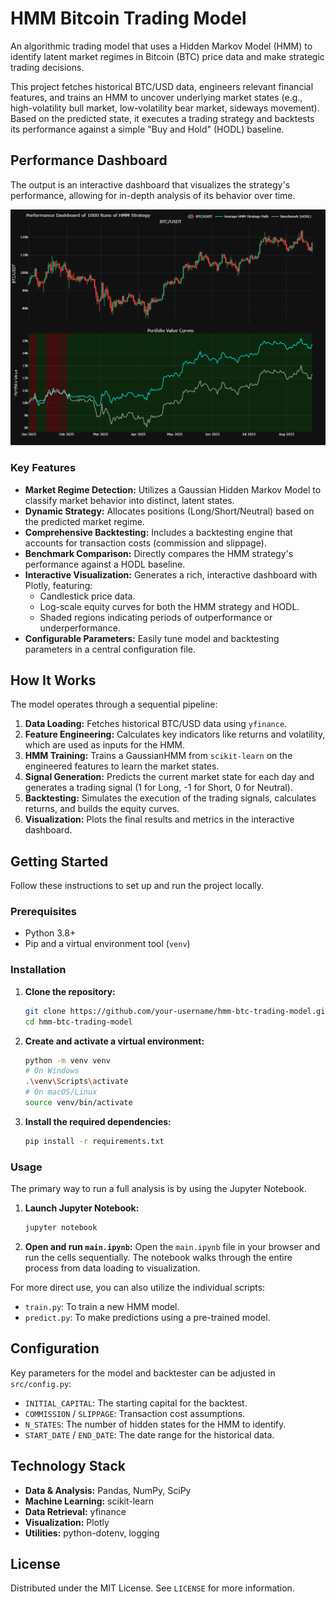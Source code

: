 # HMM Bitcoin Trading Model

An algorithmic trading model that uses a Hidden Markov Model (HMM) to identify latent market regimes in Bitcoin (BTC) price data and make strategic trading decisions.

This project fetches historical BTC/USD data, engineers relevant financial features, and trains an HMM to uncover underlying market states (e.g., high-volatility bull market, low-volatility bear market, sideways movement). Based on the predicted state, it executes a trading strategy and backtests its performance against a simple "Buy and Hold" (HODL) baseline.

## Performance Dashboard

The output is an interactive dashboard that visualizes the strategy's performance, allowing for in-depth analysis of its behavior over time.

![Performance Dashboard](img/perf.png)

### Key Features

- **Market Regime Detection:** Utilizes a Gaussian Hidden Markov Model to classify market behavior into distinct, latent states.
- **Dynamic Strategy:** Allocates positions (Long/Short/Neutral) based on the predicted market regime.
- **Comprehensive Backtesting:** Includes a backtesting engine that accounts for transaction costs (commission and slippage).
- **Benchmark Comparison:** Directly compares the HMM strategy's performance against a HODL baseline.
- **Interactive Visualization:** Generates a rich, interactive dashboard with Plotly, featuring:
  - Candlestick price data.
  - Log-scale equity curves for both the HMM strategy and HODL.
  - Shaded regions indicating periods of outperformance or underperformance.
- **Configurable Parameters:** Easily tune model and backtesting parameters in a central configuration file.

## How It Works

The model operates through a sequential pipeline:

1. **Data Loading:** Fetches historical BTC/USD data using `yfinance`.
2. **Feature Engineering:** Calculates key indicators like returns and volatility, which are used as inputs for the HMM.
3. **HMM Training:** Trains a GaussianHMM from `scikit-learn` on the engineered features to learn the market states.
4. **Signal Generation:** Predicts the current market state for each day and generates a trading signal (1 for Long, -1 for Short, 0 for Neutral).
5. **Backtesting:** Simulates the execution of the trading signals, calculates returns, and builds the equity curves.
6. **Visualization:** Plots the final results and metrics in the interactive dashboard.

## Getting Started

Follow these instructions to set up and run the project locally.

### Prerequisites

- Python 3.8+
- Pip and a virtual environment tool (`venv`)

### Installation

1. **Clone the repository:**

    ```sh
    git clone https://github.com/your-username/hmm-btc-trading-model.git
    cd hmm-btc-trading-model
    ```

2. **Create and activate a virtual environment:**

    ```sh
    python -m venv venv
    # On Windows
    .\venv\Scripts\activate
    # On macOS/Linux
    source venv/bin/activate
    ```

3. **Install the required dependencies:**

    ```sh
    pip install -r requirements.txt
    ```

### Usage

The primary way to run a full analysis is by using the Jupyter Notebook.

1. **Launch Jupyter Notebook:**

    ```sh
    jupyter notebook
    ```

2. **Open and run `main.ipynb`:**
    Open the `main.ipynb` file in your browser and run the cells sequentially. The notebook walks through the entire process from data loading to visualization.

For more direct use, you can also utilize the individual scripts:

- `train.py`: To train a new HMM model.
- `predict.py`: To make predictions using a pre-trained model.

## Configuration

Key parameters for the model and backtester can be adjusted in `src/config.py`:

- `INITIAL_CAPITAL`: The starting capital for the backtest.
- `COMMISSION` / `SLIPPAGE`: Transaction cost assumptions.
- `N_STATES`: The number of hidden states for the HMM to identify.
- `START_DATE` / `END_DATE`: The date range for the historical data.

## Technology Stack

- **Data & Analysis:** Pandas, NumPy, SciPy
- **Machine Learning:** scikit-learn
- **Data Retrieval:** yfinance
- **Visualization:** Plotly
- **Utilities:** python-dotenv, logging

## License

Distributed under the MIT License. See `LICENSE` for more information.

